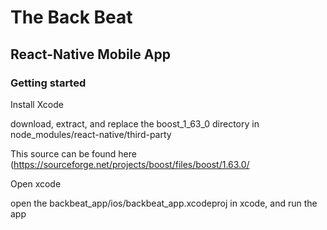 # The Back Beat

## React-Native Mobile App

### Getting started

Install Xcode

download, extract, and replace the boost_1_63_0 directory in node_modules/react-native/third-party

This source can be found here (https://sourceforge.net/projects/boost/files/boost/1.63.0/

Open xcode

open the backbeat_app/ios/backbeat_app.xcodeproj in xcode, and run the app
